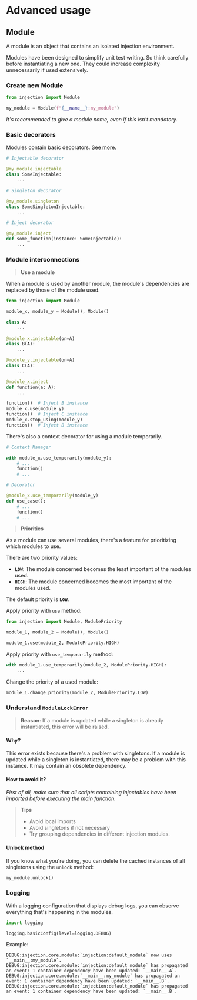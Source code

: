 # Advanced usage

## Module

A module is an object that contains an isolated injection environment.

Modules have been designed to simplify unit test writing. So think carefully before instantiating a new one. They could
increase complexity unnecessarily if used extensively.

### Create new Module

```python
from injection import Module

my_module = Module(f"{__name__}:my_module")
```

_It's recommended to give a module name, even if this isn't mandatory._

### Basic decorators

Modules contain basic decorators. [See more.](basic-usage.md)

```python
# Injectable decorator

@my_module.injectable
class SomeInjectable:
    ...

# Singleton decorator

@my_module.singleton
class SomeSingletonInjectable:
    ...

# Inject decorator

@my_module.inject
def some_function(instance: SomeInjectable):
    ...
```

### Module interconnections

> **Use a module**

When a module is used by another module, the module's dependencies are replaced by those of the module used. 

```python
from injection import Module

module_x, module_y = Module(), Module()

class A:
    ...
    
@module_x.injectable(on=A)
class B(A):
    ...

@module_y.injectable(on=A)
class C(A):
    ...

@module_x.inject
def function(a: A):
    ...

function()  # Inject B instance
module_x.use(module_y)
function()  # Inject C instance
module_x.stop_using(module_y)
function()  # Inject B instance
```

There's also a context decorator for using a module temporarily.

```python
# Context Manager

with module_x.use_temporarily(module_y):
    # ...
    function()
    # ...

# Decorator

@module_x.use_temporarily(module_y)
def use_case():
    # ...
    function()
    # ...
```

> **Priorities**

As a module can use several modules, there's a feature for prioritizing which modules to use.

There are two priority values:
* **`LOW`**: The module concerned becomes the least important of the modules used.
* **`HIGH`**: The module concerned becomes the most important of the modules used.

The default priority is **`LOW`**.

Apply priority with `use` method:

```python
from injection import Module, ModulePriority

module_1, module_2 = Module(), Module()

module_1.use(module_2, ModulePriority.HIGH)
```

Apply priority with `use_temporarily` method:

```python
with module_1.use_temporarily(module_2, ModulePriority.HIGH):
    ...
```

Change the priority of a used module:

```python
module_1.change_priority(module_2, ModulePriority.LOW)
```

### Understand `ModuleLockError`

> **Reason**: If a module is updated while a singleton is already instantiated, this error will be raised.

#### Why?

This error exists because there's a problem with singletons. If a module is updated while a singleton is instantiated, 
there may be a problem with this instance. It may contain an obsolete dependency.

#### How to avoid it?

_First of all, make sure that all scripts containing injectables have been imported before executing the main function._

> **Tips**
> * Avoid local imports
> * Avoid singletons if not necessary 
> * Try grouping dependencies in different injection modules.

#### Unlock method

If you know what you're doing, you can delete the cached instances of all singletons using the `unlock` method:

```python
my_module.unlock()
```

### Logging

With a logging configuration that displays debug logs, you can observe everything that's happening in the modules.

```python
import logging

logging.basicConfig(level=logging.DEBUG)
```

Example:

```
DEBUG:injection.core.module:`injection:default_module` now uses `__main__:my_module`.
DEBUG:injection.core.module:`injection:default_module` has propagated an event: 1 container dependency have been updated: `__main__.A`.
DEBUG:injection.core.module:`__main__:my_module` has propagated an event: 1 container dependency have been updated: `__main__.B`.
DEBUG:injection.core.module:`injection:default_module` has propagated an event: 1 container dependency have been updated: `__main__.B`.
```
